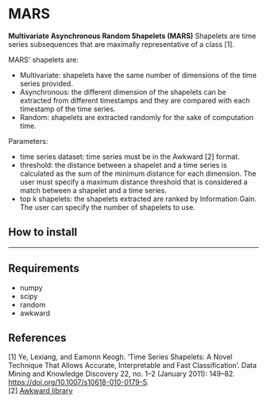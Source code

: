 # MARS
**Multivariate Asynchronous Random Shapelets (MARS)**
Shapelets are time series subsequences that are maximally representative of a class [1]. <br>

MARS' shapelets are:
+ Multivariate: shapelets have the same number of dimensions of the time series provided.
+ Asynchronous: the different dimension of the shapelets can be extracted from different timestamps and they are compared with each timestamp of the time series.
+ Random: shapelets are extracted randomly for the sake of computation time.

Parameters:
+ time series dataset: time series must be in the Awkward [2] format.
+ threshold: the distance between a shapelet and a time series is calculated as the sum of the minimum distance for each dimension. The user must specify a maximum distance threshold that is considered a match between a shapelet and a time series.
+ top k shapelets: the shapelets extracted are ranked by Information Gain. The user can specify the number of shapelets to use.

## How to install
---

## Requirements
+ numpy
+ scipy
+ random
+ awkward

## References
[1] Ye, Lexiang, and Eamonn Keogh. ‘Time Series Shapelets: A Novel Technique That Allows Accurate, Interpretable and Fast Classification’. Data Mining and Knowledge Discovery 22, no. 1–2 (January 2011): 149–82. https://doi.org/10.1007/s10618-010-0179-5. <br>
[2] [Awkward library](https://awkward-array.org/doc/main/)

